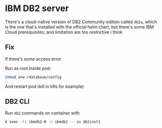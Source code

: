 # IBM DB2 server

There's a cloud-native version of DB2 Community edition called `db2u`, which is the one that's installed with the official helm chart, but there's some IBM Cloud prerequisites, and limitation are too restrictive i think

## Fix

If there's some access error

Run as root inside pod:
```sh
chmod a+w /database/config
```

And restart pod (kill in k9s for example)

## DB2 CLI

Run `db2` commands on container with 
```sh
k exec -ti ibmdb2-0 -n ibmdb2 -- su db2inst1
```
